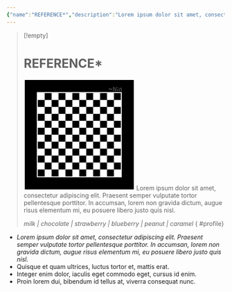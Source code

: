 ```yaml
---
{"name":"REFERENCE*","description":"Lorem ipsum dolor sit amet, consectetur adipiscing elit. Praesent semper vulputate tortor pellentesque porttitor. In accumsan, lorem non gravida dictum, augue risus elementum mi, eu posuere libero justo quis nisl.","image":"![PlaceholderIcon.png|icon](/img/user/RESOURCE/ASSET/OTHER/PlaceholderIcon.png)","partial":false,"complete":false,"review":null,"importance":null,"descriptors":["milk","chocolate","strawberry","blueberry","peanut","caramel"],"relevance":null,"tags":["-reference"],"dg-publish":true,"aliases":"RF00000","permalink":"/resource/template/rf-00000/","dgPassFrontmatter":true}
---
```


>[!empty]
> # REFERENCE*
> ![RESOURCE/ASSET/OTHER/PlaceholderIcon.png|icon](/img/user/RESOURCE/ASSET/OTHER/PlaceholderIcon.png) Lorem ipsum dolor sit amet, consectetur adipiscing elit. Praesent semper vulputate tortor pellentesque porttitor. In accumsan, lorem non gravida dictum, augue risus elementum mi, eu posuere libero justo quis nisl.
> 
> *milk | chocolate | strawberry | blueberry | peanut | caramel*
{ #profile}


- *Lorem ipsum dolor sit amet, consectetur adipiscing elit. Praesent semper vulputate tortor pellentesque porttitor. In accumsan, lorem non gravida dictum, augue risus elementum mi, eu posuere libero justo quis nisl.*
- Quisque et quam ultrices, luctus tortor et, mattis erat.
- Integer enim dolor, iaculis eget commodo eget, cursus id enim.
- Proin lorem dui, bibendum id tellus at, viverra consequat nunc.